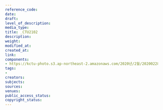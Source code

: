 ```yaml
---
reference_code: 
date: 
draft: 
level_of_description: 
media_type: 
title: _CTU2102
description: 
weight: 
modified_at: 
created_at: 
link: 
components:
- https://kctu-photo.s3.ap-northeast-2.amazonaws.com/2020년/2월/20200228_3.1운동+101주년+기념+강제징용노동자상+양대노총+합동참배/_CTU2102.jpg
tags:
- 
creators: 
subjects: 
sources: 
venues: 
public_access_status: 
copyright_status: 
---
```

